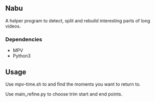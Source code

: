 ## Nabu

A helper program to detect, split and rebuild interesting parts of long videos.


### Dependencies

- MPV
- Python3

## Usage

Use mpv-time.sh to and find the moments you want to return to.

Use main_refine.py to choose trim start and end points.
